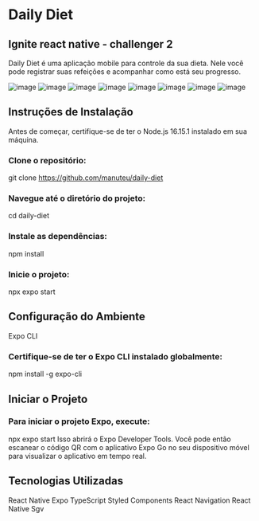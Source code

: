 # Daily Diet
## Ignite react native - challenger 2
Daily Diet é uma aplicação mobile para controle da sua dieta. 
Nele você pode registrar suas refeições e acompanhar como está seu progresso.

![image](https://github.com/manuteu/daily-diet/assets/74114950/b07e3c5c-a8ff-4995-ad39-88a2e18c443b)
![image](https://github.com/manuteu/daily-diet/assets/74114950/56ca521a-0780-4a5d-ad35-23806c713a08)
![image](https://github.com/manuteu/daily-diet/assets/74114950/19130c1c-83b6-40f0-b1f8-42a39682cf83)
![image](https://github.com/manuteu/daily-diet/assets/74114950/ee5aeb74-3c5d-42f2-b94b-87ba886f3401)
![image](https://github.com/manuteu/daily-diet/assets/74114950/5a33e73a-27a8-47e0-a7e1-608b502e1b5a)
![image](https://github.com/manuteu/daily-diet/assets/74114950/885ea548-f572-4d6d-98e8-6ba3deadb6e7)
![image](https://github.com/manuteu/daily-diet/assets/74114950/6486e73a-d6be-4406-83fa-1f08f0043cf0)
![image](https://github.com/manuteu/daily-diet/assets/74114950/3642b49c-7393-4060-ba73-bf6990d83361)

## Instruções de Instalação
Antes de começar, certifique-se de ter o Node.js 16.15.1 instalado em sua máquina.

### Clone o repositório:

git clone https://github.com/manuteu/daily-diet

### Navegue até o diretório do projeto:

cd daily-diet  

### Instale as dependências:

npm install

### Inicie o projeto:

npx expo start

## Configuração do Ambiente
Expo CLI

### Certifique-se de ter o Expo CLI instalado globalmente:

npm install -g expo-cli

## Iniciar o Projeto

### Para iniciar o projeto Expo, execute:

npx expo start
Isso abrirá o Expo Developer Tools. Você pode então escanear o código QR com o aplicativo Expo Go no seu dispositivo móvel para visualizar o aplicativo em tempo real.

## Tecnologias Utilizadas
React Native
Expo
TypeScript
Styled Components
React Navigation
React Native Sgv

